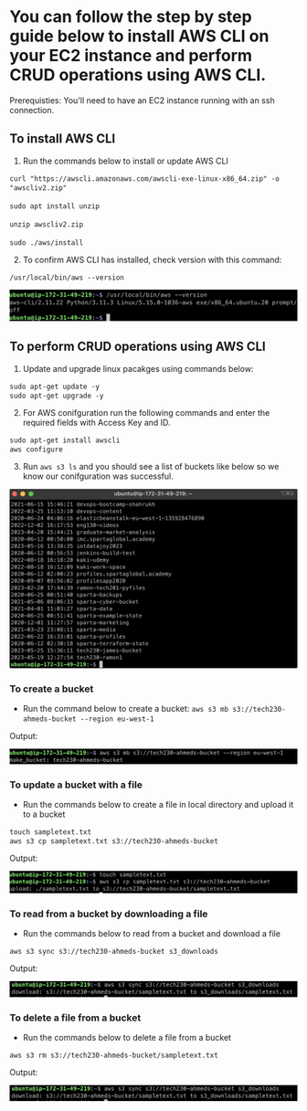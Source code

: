 # You can follow the step by step guide below to install AWS CLI on your EC2 instance and perform CRUD operations using AWS CLI.

Prerequisties: You'll need to have an EC2 instance running with an ssh connection.

## To install AWS CLI

1. Run the commands below to install or update AWS CLI

```
curl "https://awscli.amazonaws.com/awscli-exe-linux-x86_64.zip" -o "awscliv2.zip"

sudo apt install unzip

unzip awscliv2.zip

sudo ./aws/install
```

2. To confirm AWS CLI has installed, check version with this command:

```
/usr/local/bin/aws --version
```

![alt text](./assets/aws-cli-version.png)

## To perform CRUD operations using AWS CLI

1. Update and upgrade linux pacakges using commands below:

```
sudo apt-get update -y
sudo apt-get upgrade -y
```

2. For AWS conifguration run the following commands and enter the required fields with Access Key and ID.

```
sudo apt-get install awscli
aws configure
```

3. Run `aws s3 ls` and you should see a list of buckets like below so we know our conifguration was successful.

![alt text](./assets/s3-buckets-list.png)

### To create a bucket

- Run the command below to create a bucket:
  `aws s3 mb s3://tech230-ahmeds-bucket --region eu-west-1`

Output:

![alt text](./assets/create-bucket.png)

### To update a bucket with a file

- Run the commands below to create a file in local directory and upload it to a bucket

```
touch sampletext.txt
aws s3 cp sampletext.txt s3://tech230-ahmeds-bucket
```

Output:

![alt text](./assets/upload-bucket.png)

### To read from a bucket by downloading a file

- Run the commands below to read from a bucket and download a file

```
aws s3 sync s3://tech230-ahmeds-bucket s3_downloads
```

Output:

![alt text](./assets/download-bucket.png)

### To delete a file from a bucket

- Run the commands below to delete a file from a bucket

```
aws s3 rm s3://tech230-ahmeds-bucket/sampletext.txt
```

Output:

![alt text](./assets/download-bucket.png)

